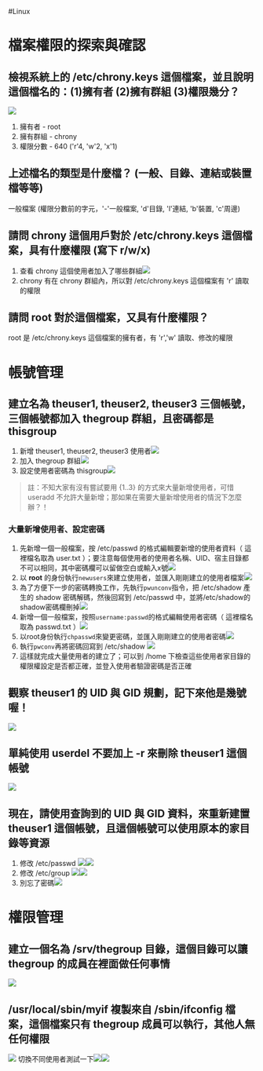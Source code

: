 #Linux 

# 檔案權限的探索與確認

## 檢視系統上的 /etc/chrony.keys 這個檔案，並且說明這個檔名的：(1)擁有者 (2)擁有群組 (3)權限幾分？
![](img/Pasted%20image%2020201107111139.png)
1. 擁有者 - root
2. 擁有群組 - chrony
3. 權限分數 - 640 ('r'4, 'w'2, 'x'1)

## 上述檔名的類型是什麼檔？ (一般、目錄、連結或裝置檔等等)
一般檔案 (權限分數前的字元，'-'一般檔案, 'd'目錄, 'l'連結, 'b'裝置, 'c'周邊)

## 請問 chrony 這個用戶對於 /etc/chrony.keys 這個檔案，具有什麼權限 (寫下 r/w/x)
1. 查看 chrony 這個使用者加入了哪些群組![](img/Pasted%20image%2020201107112025.png)
2. chrony 有在 chrony 群組內，所以對 /etc/chrony.keys 這個檔案有 'r' 讀取的權限

## 請問 root 對於這個檔案，又具有什麼權限？
root 是  /etc/chrony.keys 這個檔案的擁有者，有 'r','w' 讀取、修改的權限

# 帳號管理

## 建立名為 theuser1, theuser2, theuser3 三個帳號，三個帳號都加入 thegroup 群組，且密碼都是 thisgroup
1. 新增 theuser1, theuser2, theuser3 使用者![](img/Pasted%20image%2020201107113435.png)
2. 加入 thegroup 群組![](img/Pasted%20image%2020201107114949.png)
3. 設定使用者密碼為 thisgroup![](img/Pasted%20image%2020201107115447.png)

> 註：不知大家有沒有嘗試要用 {1..3} 的方式來大量新增使用者，可惜 useradd 不允許大量新增；那如果在需要大量新增使用者的情況下怎麼辦？！

### 大量新增使用者、設定密碼
1. 先新增一個一般檔案，按 /etc/passwd 的格式編輯要新增的使用者資料（ 這裡檔名取為 user.txt ）；要注意每個使用者的使用者名稱、UID、宿主目錄都不可以相同，其中密碼欄可以留做空白或輸入x號![](img/Pasted%20image%2020201107124053.png)
2. 以 **root** 的身份執行` newusers `來建立使用者，並匯入剛剛建立的使用者檔案![](img/Pasted%20image%2020201107124631.png)
3. 為了方便下一步的密碼轉換工作，先執行` pwunconv `指令，把 /etc/shadow 產生的 shadow 密碼解碼，然後回寫到 /etc/passwd 中，並將/etc/shadow的shadow密碼欄刪掉![](img/Pasted%20image%2020201107124756.png)
4. 新增一個一般檔案，按照` username:passwd `的格式編輯使用者密碼（ 這裡檔名取為 passwd.txt ）![](img/Pasted%20image%2020201107124956.png)
5. 以root身份執行` chpasswd `來變更密碼，並匯入剛剛建立的使用者密碼![](img/Pasted%20image%2020201107125438.png)
6. 執行` pwconv `再將密碼回寫到 /etc/shadow ![](img/Pasted%20image%2020201107125720.png)
7. 這樣就完成大量使用者的建立了；可以到 /home 下檢查這些使用者家目錄的權限權設定是否都正確，並登入使用者驗證密碼是否正確

## 觀察 theuser1 的 UID 與 GID 規劃，記下來他是幾號喔！
![](img/Pasted%20image%2020201107130406.png)
## 單純使用 userdel 不要加上 -r 來刪除 theuser1 這個帳號
![](img/Pasted%20image%2020201107130723.png)

## 現在，請使用查詢到的 UID 與 GID 資料，來重新建置 theuser1 這個帳號，且這個帳號可以使用原本的家目錄等資源
1. 修改 /etc/passwd ![](img/Pasted%20image%2020201107130830.png)![](img/Pasted%20image%2020201107131112.png)
2. 修改 /etc/group ![](img/Pasted%20image%2020201107131358.png)![](img/Pasted%20image%2020201107131552.png)
3. 別忘了密碼![](img/Pasted%20image%2020201107131706.png)

# 權限管理

## 建立一個名為 /srv/thegroup 目錄，這個目錄可以讓 thegroup 的成員在裡面做任何事情
![](img/Pasted%20image%2020201107132439.png)

## /usr/local/sbin/myif 複製來自 /sbin/ifconfig 檔案，這個檔案只有 thegroup 成員可以執行，其他人無任何權限
![](img/Pasted%20image%2020201107133209.png)
切換不同使用者測試一下![](img/Pasted%20image%2020201107133546.png)![](img/Pasted%20image%2020201107133806.png)
